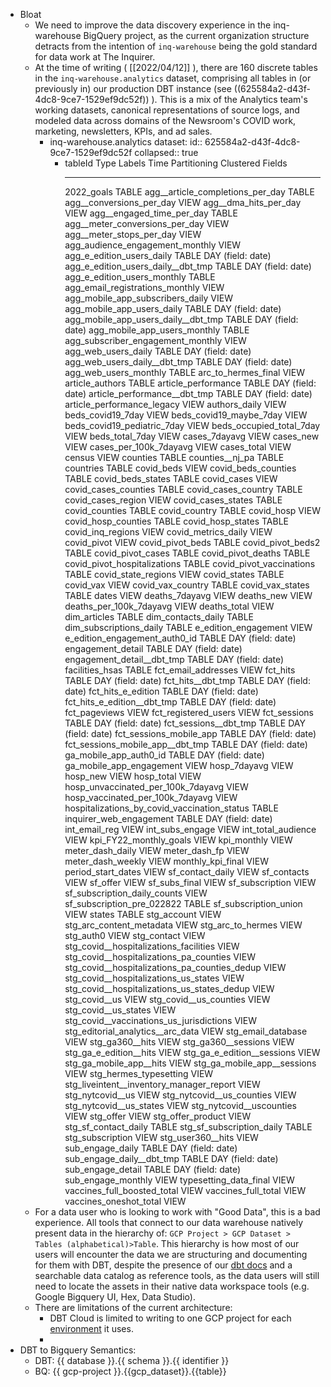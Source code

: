 - Bloat
	- We need to improve the data discovery experience in the inq-warehouse BigQuery project, as the current organization structure detracts from the intention of `inq-warehouse` being the gold standard for data work at The Inquirer.
	- At the time of writing ( [[2022/04/12]] ), there are 160 discrete tables in the `inq-warehouse.analytics` dataset, comprising all tables in (or previously in) our production DBT instance (see ((625584a2-d43f-4dc8-9ce7-1529ef9dc52f)) ). This is a mix of the Analytics team's working datasets, canonical representations of source logs, and modeled data across domains of the Newsroom's COVID work, marketing, newsletters, KPIs, and ad sales.
		- inq-warehouse.analytics dataset:
		  id:: 625584a2-d43f-4dc8-9ce7-1529ef9dc52f
		  collapsed:: true
			- tableId                      Type    Labels   Time Partitioning   Clustered Fields
			   ----------------------------------------------- ------- -------- ------------------- ------------------
			    2022_goals                                      TABLE
			    agg__article_completions_per_day                TABLE
			    agg__conversions_per_day                        VIEW
			    agg__dma_hits_per_day                           VIEW
			    agg__engaged_time_per_day                       TABLE
			    agg__meter_conversions_per_day                  VIEW
			    agg__meter_stops_per_day                        VIEW
			    agg_audience_engagement_monthly                 VIEW
			    agg_e_edition_users_daily                       TABLE            DAY (field: date)
			    agg_e_edition_users_daily__dbt_tmp              TABLE            DAY (field: date)
			    agg_e_edition_users_monthly                     TABLE
			    agg_email_registrations_monthly                 VIEW
			    agg_mobile_app_subscribers_daily                VIEW
			    agg_mobile_app_users_daily                      TABLE            DAY (field: date)
			    agg_mobile_app_users_daily__dbt_tmp             TABLE            DAY (field: date)
			    agg_mobile_app_users_monthly                    TABLE
			    agg_subscriber_engagement_monthly               VIEW
			    agg_web_users_daily                             TABLE            DAY (field: date)
			    agg_web_users_daily__dbt_tmp                    TABLE            DAY (field: date)
			    agg_web_users_monthly                           TABLE
			    arc_to_hermes_final                             VIEW
			    article_authors                                 TABLE
			    article_performance                             TABLE            DAY (field: date)
			    article_performance__dbt_tmp                    TABLE            DAY (field: date)
			    article_performance_legacy                      VIEW
			    authors_daily                                   VIEW
			    beds_covid19_7day                               VIEW
			    beds_covid19_maybe_7day                         VIEW
			    beds_covid19_pediatric_7day                     VIEW
			    beds_occupied_total_7day                        VIEW
			    beds_total_7day                                 VIEW
			    cases_7dayavg                                   VIEW
			    cases_new                                       VIEW
			    cases_per_100k_7dayavg                          VIEW
			    cases_total                                     VIEW
			    census                                          VIEW
			    counties                                        TABLE
			    counties__nj_pa                                 TABLE
			    countries                                       TABLE
			    covid_beds                                      VIEW
			    covid_beds_counties                             TABLE
			    covid_beds_states                               TABLE
			    covid_cases                                     VIEW
			    covid_cases_counties                            TABLE
			    covid_cases_country                             TABLE
			    covid_cases_region                              VIEW
			    covid_cases_states                              TABLE
			    covid_counties                                  TABLE
			    covid_country                                   TABLE
			    covid_hosp                                      VIEW
			    covid_hosp_counties                             TABLE
			    covid_hosp_states                               TABLE
			    covid_inq_regions                               VIEW
			    covid_metrics_daily                             VIEW
			    covid_pivot                                     VIEW
			    covid_pivot_beds                                TABLE
			    covid_pivot_beds2                               TABLE
			    covid_pivot_cases                               TABLE
			    covid_pivot_deaths                              TABLE
			    covid_pivot_hospitalizations                    TABLE
			    covid_pivot_vaccinations                        TABLE
			    covid_state_regions                             VIEW
			    covid_states                                    TABLE
			    covid_vax                                       VIEW
			    covid_vax_country                               TABLE
			    covid_vax_states                                TABLE
			    dates                                           VIEW
			    deaths_7dayavg                                  VIEW
			    deaths_new                                      VIEW
			    deaths_per_100k_7dayavg                         VIEW
			    deaths_total                                    VIEW
			    dim_articles                                    TABLE
			    dim_contacts_daily                              TABLE
			    dim_subscriptions_daily                         TABLE
			    e_edition_engagement                            VIEW
			    e_edition_engagement_auth0_id                   TABLE            DAY (field: date)
			    engagement_detail                               TABLE            DAY (field: date)
			    engagement_detail__dbt_tmp                      TABLE            DAY (field: date)
			    facilities_hsas                                 TABLE
			    fct_email_addresses                             VIEW
			    fct_hits                                        TABLE            DAY (field: date)
			    fct_hits__dbt_tmp                               TABLE            DAY (field: date)
			    fct_hits_e_edition                              TABLE            DAY (field: date)
			    fct_hits_e_edition__dbt_tmp                     TABLE            DAY (field: date)
			    fct_pageviews                                   VIEW
			    fct_registered_users                            VIEW
			    fct_sessions                                    TABLE            DAY (field: date)
			    fct_sessions__dbt_tmp                           TABLE            DAY (field: date)
			    fct_sessions_mobile_app                         TABLE            DAY (field: date)
			    fct_sessions_mobile_app__dbt_tmp                TABLE            DAY (field: date)
			    ga_mobile_app_auth0_id                          TABLE            DAY (field: date)
			    ga_mobile_app_engagement                        VIEW
			    hosp_7dayavg                                    VIEW
			    hosp_new                                        VIEW
			    hosp_total                                      VIEW
			    hosp_unvaccinated_per_100k_7dayavg              VIEW
			    hosp_vaccinated_per_100k_7dayavg                VIEW
			    hospitalizations_by_covid_vaccination_status    TABLE
			    inquirer_web_engagement                         TABLE            DAY (field: date)
			    int_email_reg                                   VIEW
			    int_subs_engage                                 VIEW
			    int_total_audience                              VIEW
			    kpi_FY22_monthly_goals                          VIEW
			    kpi_monthly                                     VIEW
			    meter_dash_daily                                VIEW
			    meter_dash_fp                                   VIEW
			    meter_dash_weekly                               VIEW
			    monthly_kpi_final                               VIEW
			    period_start_dates                              VIEW
			    sf_contact_daily                                VIEW
			    sf_contacts                                     VIEW
			    sf_offer                                        VIEW
			    sf_subs_final                                   VIEW
			    sf_subscription                                 VIEW
			    sf_subscription_daily_counts                    VIEW
			    sf_subscription_pre_022822                      TABLE
			    sf_subscription_union                           VIEW
			    states                                          TABLE
			    stg_account                                     VIEW
			    stg_arc_content_metadata                        VIEW
			    stg_arc_to_hermes                               VIEW
			    stg_auth0                                       VIEW
			    stg_contact                                     VIEW
			    stg_covid__hospitalizations_facilities          VIEW
			    stg_covid__hospitalizations_pa_counties         VIEW
			    stg_covid__hospitalizations_pa_counties_dedup   VIEW
			    stg_covid__hospitalizations_us_states           VIEW
			    stg_covid__hospitalizations_us_states_dedup     VIEW
			    stg_covid__us                                   VIEW
			    stg_covid__us_counties                          VIEW
			    stg_covid__us_states                            VIEW
			    stg_covid__vaccinations_us_jurisdictions        VIEW
			    stg_editorial_analytics__arc_data               VIEW
			    stg_email_database                              VIEW
			    stg_ga360__hits                                 VIEW
			    stg_ga360__sessions                             VIEW
			    stg_ga_e_edition__hits                          VIEW
			    stg_ga_e_edition__sessions                      VIEW
			    stg_ga_mobile_app__hits                         VIEW
			    stg_ga_mobile_app__sessions                     VIEW
			    stg_hermes_typesetting                          VIEW
			    stg_liveintent__inventory_manager_report        VIEW
			    stg_nytcovid__us                                VIEW
			    stg_nytcovid__us_counties                       VIEW
			    stg_nytcovid__us_states                         VIEW
			    stg_nytcovid__uscounties                        VIEW
			    stg_offer                                       VIEW
			    stg_offer_product                               VIEW
			    stg_sf_contact_daily                            TABLE
			    stg_sf_subscription_daily                       TABLE
			    stg_subscription                                VIEW
			    stg_user360__hits                               VIEW
			    sub_engage_daily                                TABLE            DAY (field: date)
			    sub_engage_daily__dbt_tmp                       TABLE            DAY (field: date)
			    sub_engage_detail                               TABLE            DAY (field: date)
			    sub_engage_monthly                              VIEW
			    typesetting_data_final                          VIEW
			    vaccines_full_boosted_total                     VIEW
			    vaccines_full_total                             VIEW
			    vaccines_oneshot_total                          VIEW
	- For a data user who is looking to work with "Good Data", this is a bad experience. All tools that connect to our data warehouse natively present data in the hierarchy of: `GCP Project > GCP Dataset > Tables (alphabetical)>Table`. This hierarchy is how most of our users will encounter the data we are structuring and documenting for them with DBT, despite the presence of our [dbt docs](https://cloud.getdbt.com/accounts/38962/jobs/46050/docs/#!/overview) and a searchable data catalog as reference tools, as the data users will still need to locate the assets in their native data workspace tools (e.g. Google Bigquery UI, Hex, Data Studio).
	- There are limitations of the current architecture:
		- DBT Cloud is limited to writing to one GCP project for each [environment](https://cloud.getdbt.com/#/accounts/38962/projects/62160/environments/) it uses.
		-
- DBT to Bigquery Semantics:
	- DBT: {{ database }}.{{ schema }}.{{ identifier }}
	- BQ:  {{ gcp-project }}.{{gcp_dataset}}.{{table}}
